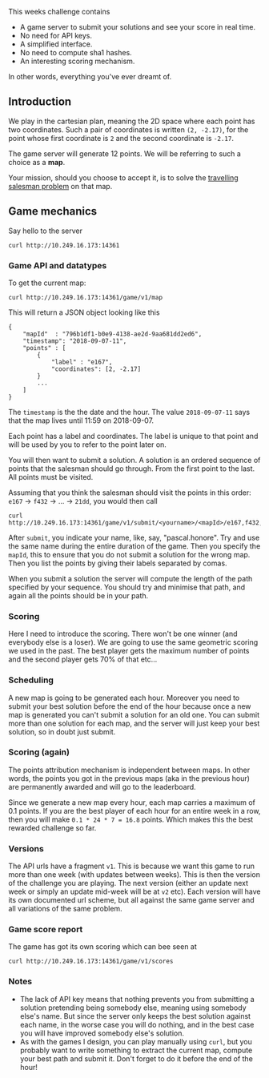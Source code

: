 
This weeks challenge contains

- A game server to submit your solutions and see your score in real time.
- No need for API keys.
- A simplified interface.
- No need to compute sha1 hashes.
- An interesting scoring mechanism. 

In other words, everything you've ever dreamt of.

## Introduction

We play in the cartesian plan, meaning the 2D space where each point has two coordinates. Such a pair of coordinates is written `(2, -2.17)`, for the point whose first coordinate is `2` and the second coordinate is `-2.17`.

The game server will generate 12 points. We will be referring to such a choice as a **map**.

Your mission, should you choose to accept it, is to solve the [travelling salesman problem](https://en.wikipedia.org/wiki/Travelling_salesman_problem) on that map.

## Game mechanics

Say hello to the server

```
curl http://10.249.16.173:14361
```

### Game API and datatypes

To get the current map:

```
curl http://10.249.16.173:14361/game/v1/map
```

This will return a JSON object looking like this

```
{
    "mapId"  : "796b1df1-b0e9-4138-ae2d-9aa681dd2ed6",
    "timestamp": "2018-09-07-11",
    "points" : [
        {
            "label" : "e167",
            "coordinates": [2, -2.17]
        }
        ...
    ]
}
```

The `timestamp` is the the date and the hour. The value `2018-09-07-11` says that the map lives until 11:59 on 2018-09-07.

Each point has a label and coordinates. The label is unique to that point and will be used by you to refer to the point later on. 

You will then want to submit a solution. A solution is an ordered sequence of points that the salesman should go through. From the first point to the last. All points must be visited.

Assuming that you think the salesman should visit the points in this order: `e167` -> `f432` -> ... -> `21dd`, you would then call

```
curl http://10.249.16.173:14361/game/v1/submit/<yourname>/<mapId>/e167,f432,...,21dd
```

After `submit`, you indicate your name, like, say, "pascal.honore". Try and use the same name during the entire duration of the game. Then you specify the `mapId`, this to ensure that you do not submit a solution for the wrong map. Then you list the points by giving their labels separated by comas.

When you submit a solution the server will compute the length of the path specified by your sequence. You should try and minimise that path, and again all the points should be in your path.

### Scoring

Here I need to introduce the scoring. There won't be one winner (and everybody else is a loser). We are going to use the same geometric scoring we used in the past. The best player gets the maximum number of points and the second player gets 70% of that etc...

### Scheduling

A new map is going to be generated each hour. Moreover you need to submit your best solution before the end of the hour because once a new map is generated you can't submit a solution for an old one. You can submit more than one solution for each map, and the server will just keep your best solution, so in doubt just submit.

### Scoring (again)

The points attribution mechanism is independent between maps. In other words, the points you got in the previous maps (aka in the previous hour) are permanently awarded and will go to the leaderboard. 

Since we generate a new map every hour, each map carries a maximum of 0.1 points. If you are the best player of each hour for an entire week in a row, then you will make `0.1 * 24 * 7 = 16.8` points. Which makes this the best rewarded challenge so far. 

### Versions

The API urls have a fragment `v1`. This is because we want this game to run more than one week (with updates between weeks). This is then the version of the challenge you are playing. The next version (either an update next week or simply an update mid-week will be at `v2` etc). Each version will have its own documented url scheme, but all against the same game server and all variations of the same problem. 

### Game score report

The game has got its own scoring which can bee seen at

```
curl http://10.249.16.173:14361/game/v1/scores
```

### Notes

- The lack of API key means that nothing prevents you from submitting a solution pretending being somebody else, meaning using somebody else's name. But since the server only keeps the best solution against each name, in the worse case you will do nothing, and in the best case you will have improved somebody else's solution. 
- As with the games I design, you can play manually using `curl`, but you probably want to write something to extract the current map, compute your best path and submit it. Don't forget to do it before the end of the hour!